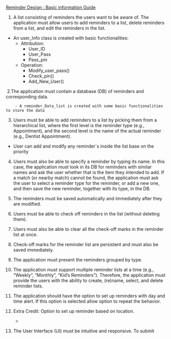 <u>Reminder Design : Basic information Guide</u>

1. A list consisting of reminders the users want to be aware of. The application must allow
    users to add reminders to a list, delete reminders from a list, and edit the reminders in
    the list.	
  - An user_Info class is created with basic functionalities:
    - Attribution:
      - User_ID
      - User_Pass
      - Pass_pin
    - Operation:
      - Modify_user_pass()
      - Check_pin()
      - Add_New_User()

​	2.The application must contain a database (DB) of reminders and corresponding data.

  		- A reminder_Data_list is created with some basic functionalities to store the data

3. Users must be able to add reminders to a list by picking them from a hierarchical list,
    where the first level is the reminder type (e.g., Appointment), and the second level is the
    name of the actual reminder (e.g., Dentist Appointment).

  - User can add and modify any reminder`s inside the list base on the priority 

4. Users must also be able to specify a reminder by typing its name. In this case, the
    application must look in its DB for reminders with similar names and ask the user
    whether that is the item they intended to add. If a match (or nearby match) cannot be
    found, the application must ask the user to select a reminder type for the reminder, or
    add a new one, and then save the new reminder, together with its type, in the DB.

  

5. The reminders must be saved automatically and immediately after they are modified.

   

6. Users must be able to check off reminders in the list (without deleting them).

   

7. Users must also be able to clear all the check-off marks in the reminder list at once.

   

8. Check-off marks for the reminder list are persistent and must also be saved immediately.

   

9. The application must present the reminders grouped by type.

   

10. The application must support multiple reminder lists at a time (e.g., “Weekly”, “Monthly”,
    “Kid’s Reminders”). Therefore, the application must provide the users with the ability to
    create, (re)name, select, and delete reminder lists.

    

11. The application should have the option to set up reminders with day and time alert. If this
    option is selected allow option to repeat the behavior.

    

12. Extra Credit: Option to set up reminder based on location.

    - 

13. The User Interface (UI) must be intuitive and responsive.
    To submit